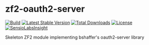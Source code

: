 # zf2-oauth2-server

[![Build](https://github.com/diablomedia/zf2-oauth2-server/workflows/Build/badge.svg?event=push)](https://github.com/diablomedia/zf2-oauth2-server/actions?query=workflow%3ABuild+event%3Apush)
[![Latest Stable Version](https://poser.pugx.org/diablomedia/zf2-oauth2-server/v/stable)](https://packagist.org/packages/diablomedia/zf2-oauth2-server)
[![Total Downloads](https://poser.pugx.org/diablomedia/zf2-oauth2-server/downloads)](https://packagist.org/packages/diablomedia/zf2-oauth2-server)
[![License](https://poser.pugx.org/diablomedia/zf2-oauth2-server/license)](https://packagist.org/packages/diablomedia/zf2-oauth2-server)
[![SensioLabsInsight](https://insight.sensiolabs.com/projects/dbd179b4-3671-47b2-86dc-2582fd0f69e4/mini.png)](https://insight.sensiolabs.com/projects/dbd179b4-3671-47b2-86dc-2582fd0f69e4)

Skeleton ZF2 module implementing bshaffer's oauth2-server library
